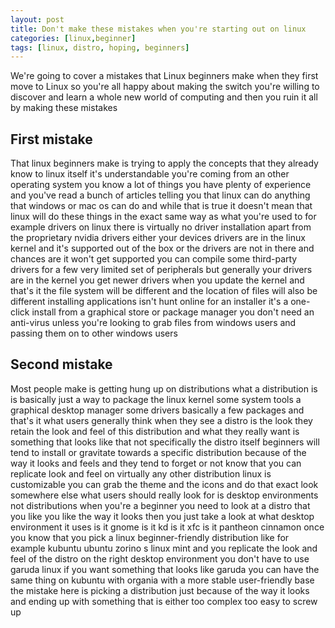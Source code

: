 ```yaml
---
layout: post
title: Don't make these mistakes when you're starting out on linux 
categories: [linux,beginner]
tags: [linux, distro, hoping, beginners]
---
```


We're going to cover a mistakes that Linux beginners make when they first move to Linux so you're all happy about making the switch you're willing to discover and learn a whole new world of computing and then you ruin it all by making these mistakes 

## First mistake 
That linux beginners make is trying to apply the concepts that 
they already know to linux itself it's understandable you're coming from an other operating system you know a lot of things you have plenty of experience and you've read a bunch of articles telling you that linux can do anything that windows or mac os can do and while that is true it doesn't mean that linux will do these things in the exact same way as what you're used to for example drivers on linux there is virtually no driver installation apart from the proprietary nvidia drivers either your devices drivers are in the linux kernel and it's supported out of the box or the drivers are not in there and chances are it won't get supported you can compile some third-party drivers for a few very limited set of peripherals but generally 
your drivers are in the kernel you get newer drivers when you update the kernel 
and that's it the file system will be different and the location of files will 
also be different installing applications isn't hunt online for an installer it's a one-click install from a graphical store or package manager you don't need an 
anti-virus unless you're looking to grab files from windows users and passing them on to other windows users

## Second mistake 
Most people make is getting hung up on distributions what 
a distribution is  is basically just a way to package the linux kernel some 
system tools a graphical desktop manager some drivers basically a few packages 
and that's it what users generally think when they see a distro is 
the look they retain the look and feel of this distribution and what they 
really want is something that looks like that not specifically the distro 
itself beginners will tend to install or gravitate towards a specific 
distribution because of the way it looks and feels 
and they tend to forget or not know that you can replicate look and feel on 
virtually any other distribution linux is customizable you can grab the theme 
and the icons and do that exact look somewhere else what users should really 
look for is desktop environments not distributions when you're a beginner you 
need to look at a distro that you like you like the way it looks then you just 
take a look at what desktop environment it uses is it gnome is it kd is it xfc 
is it pantheon cinnamon once you know that you pick a linux beginner-friendly 
distribution like for example kubuntu ubuntu zorino s linux mint and you 
replicate the look and feel of the distro on the right desktop environment 
you don't have to use garuda linux if you want something that looks like 
garuda you can have the same thing on kubuntu with organia with a more stable 
user-friendly base the mistake here is picking a distribution just because 
of the way it looks and ending up with something that is either too complex too easy to screw up
